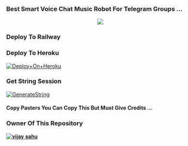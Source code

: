 ### Best Smart Voice Chat Music Robot For Telegram Groups ...


<p align="center"><a href="https://t.me/vijaysahu_1"><img src="https://telegra.ph/file/146be6929217e4efbe12e.png"></a></p>




### Deploy To Railway




### Deploy To Heroku

[![Deploy+On+Heroku](https://www.herokucdn.com/deploy/button.svg)](https://heroku.com/deploy?template=https://github.com/R2cf/musicbaba)



### Get String Session

[![GenerateString](https://img.shields.io/badge/repl.it-generateString-yellowgreen)](https://replit.com/@AdityaHalder/StringSession)



#### Copy Pasters You Can Copy This But Must Give Credits ...

### Owner Of This Repository
[![𝐯𝐢𝐣𝐚𝐲 𝐬𝐚𝐡𝐮](https://telegra.ph/file/5fd9caa140e80d8361cc7.png)](https://t.me/vijaysahu_1)
